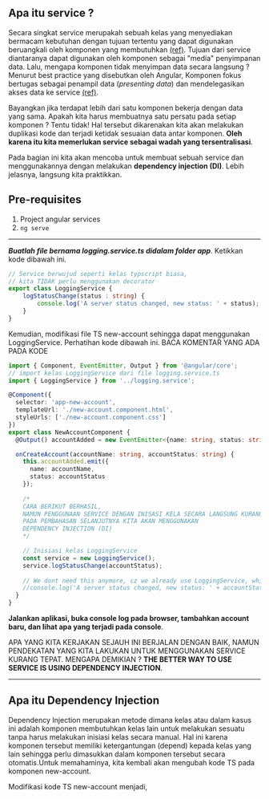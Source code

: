 ## Apa itu service ?
Secara singkat service merupakah sebuah kelas yang menyediakan bermacam kebutuhan dengan tujuan tertentu yang dapat digunakan beruangkali oleh komponen yang membutuhkan [(ref)](https://angular.io/guide/architecture-services). Tujuan dari service diantaranya dapat digunakan oleh komponen sebagai "media" penyimpanan data. Lalu, mengapa komponen tidak menyimpan data secara langsung ? Menurut best practice yang disebutkan oleh Angular, Komponen fokus bertugas sebagai penampil data (_presenting data_) dan mendelegasikan akses data ke service [(ref)](https://angular.io/tutorial/toh-pt4).

Bayangkan jika terdapat lebih dari satu komponen bekerja dengan data yang sama. Apakah kita harus membuatnya satu persatu pada setiap komponen ? Tentu tidak! Hal tersebut dikarenakan kita akan melakukan duplikasi kode dan terjadi ketidak sesuaian data antar komponen. **Oleh karena itu kita memerlukan service sebagai wadah yang tersentralisasi**.

Pada bagian ini kita akan mencoba untuk membuat sebuah service dan menggunakannya dengan melakukan **dependency injection (DI)**. Lebih jelasnya, langsung kita praktikkan.

## Pre-requisites
1. Project angular services
1. `ng serve`

***

_**Buatlah file bernama logging.service.ts didalam folder app**_. Ketikkan kode dibawah ini.
```typescript
// Service berwujud seperti kelas typscript biasa, 
// kita TIDAK perlu menggunakan decorator
export class LoggingService {
    logStatusChange(status : string) {
        console.log('A server status changed, new status: ' + status);
    }
}
```
Kemudian, modifikasi file TS new-account sehingga dapat menggunakan LoggingService. Perhatihan kode dibawah ini. BACA KOMENTAR YANG ADA PADA KODE
```typescript
import { Component, EventEmitter, Output } from '@angular/core';
// import kelas LoggingService dari file logging.service.ts
import { LoggingService } from '../logging.service';

@Component({
  selector: 'app-new-account',
  templateUrl: './new-account.component.html',
  styleUrls: ['./new-account.component.css']
})
export class NewAccountComponent {
  @Output() accountAdded = new EventEmitter<{name: string, status: string}>();

  onCreateAccount(accountName: string, accountStatus: string) {
    this.accountAdded.emit({
      name: accountName,
      status: accountStatus
    });
    
    /*
    CARA BERIKUT BERHASIL, 
    NAMUN PENGGUNAAN SERVICE DENGAN INISASI KELA SECARA LANGSUNG KURANG TEPAT
    PADA PEMBAHASAN SELANJUTNYA KITA AKAN MENGGUNAKAN
    DEPENDENCY INJECTION (DI)
    */

    // Inisiasi kelas LoggingService
    const service = new LoggingService();
    service.logStatusChange(accountStatus);
    
    // We dont need this anymore, cz we already use LoggingService, which is the same
    //console.log('A server status changed, new status: ' + accountStatus);
  }
}
```
**Jalankan aplikasi, buka console log pada browser, tambahkan account baru, dan lihat apa yang terjadi pada console**.

APA YANG KITA KERJAKAN SEJAUH INI BERJALAN DENGAN BAIK, NAMUN PENDEKATAN YANG KITA LAKUKAN UNTUK MENGGUNAKAN SERVICE KURANG TEPAT. MENGAPA DEMIKIAN ? **THE BETTER WAY TO USE SERVICE IS USING DEPENDENCY INJECTION**.

***
## Apa itu Dependency Injection
Dependency Injection merupakan metode dimana kelas atau dalam kasus ini adalah komponen membutuhkan kelas lain untuk melakukan sesuatu tanpa harus melakukan inisiasi kelas secara manual. Hal ini karena komponen tersebut memiliki ketergantungan (depend) kepada kelas yang lain sehingga perlu dimasukkan dalam komponen tersebut secara otomatis.Untuk memahaminya, kita kembali akan mengubah kode TS pada komponen new-account.

Modifikasi kode TS new-account menjadi,
```typescript
```